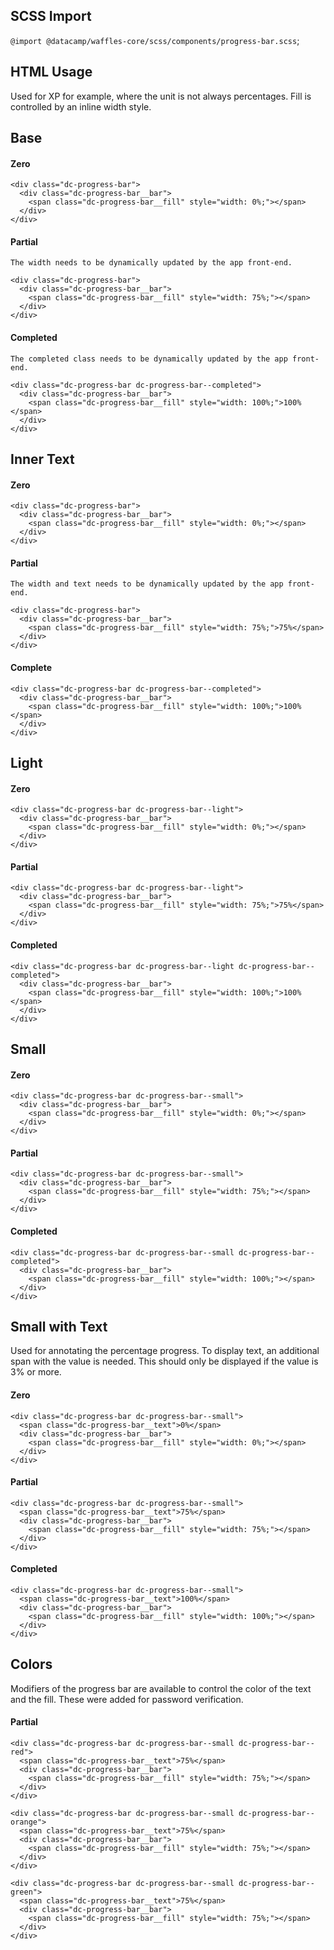 ## SCSS Import
`@import @datacamp/waffles-core/scss/components/progress-bar.scss`;

## HTML Usage
Used for XP for example, where the unit is not always percentages. Fill is controlled by an inline width style.

## Base 

#### Zero

```html|show-source
<div class="dc-progress-bar">
  <div class="dc-progress-bar__bar">
    <span class="dc-progress-bar__fill" style="width: 0%;"></span>
  </div>
</div>
```

#### Partial
```hint
The width needs to be dynamically updated by the app front-end.
```

```html|show-source
<div class="dc-progress-bar">
  <div class="dc-progress-bar__bar">
    <span class="dc-progress-bar__fill" style="width: 75%;"></span>
  </div>
</div>
```

#### Completed
```hint
The completed class needs to be dynamically updated by the app front-end.
```

```html|show-source
<div class="dc-progress-bar dc-progress-bar--completed">
  <div class="dc-progress-bar__bar">
    <span class="dc-progress-bar__fill" style="width: 100%;">100%</span>
  </div>
</div>
```

## Inner Text 

#### Zero

```html|show-source
<div class="dc-progress-bar">
  <div class="dc-progress-bar__bar">
    <span class="dc-progress-bar__fill" style="width: 0%;"></span>
  </div>
</div>
```

#### Partial
```hint
The width and text needs to be dynamically updated by the app front-end.
```

```html|show-source
<div class="dc-progress-bar">
  <div class="dc-progress-bar__bar">
    <span class="dc-progress-bar__fill" style="width: 75%;">75%</span>
  </div>
</div>
```

#### Complete

```html|show-source
<div class="dc-progress-bar dc-progress-bar--completed">
  <div class="dc-progress-bar__bar">
    <span class="dc-progress-bar__fill" style="width: 100%;">100%</span>
  </div>
</div>
```

## Light

#### Zero

```html|show-source
<div class="dc-progress-bar dc-progress-bar--light">
  <div class="dc-progress-bar__bar">
    <span class="dc-progress-bar__fill" style="width: 0%;"></span>
  </div>
</div>
```

#### Partial

```html|show-source
<div class="dc-progress-bar dc-progress-bar--light">
  <div class="dc-progress-bar__bar">
    <span class="dc-progress-bar__fill" style="width: 75%;">75%</span>
  </div>
</div>
```

#### Completed

```html|show-source
<div class="dc-progress-bar dc-progress-bar--light dc-progress-bar--completed">
  <div class="dc-progress-bar__bar">
    <span class="dc-progress-bar__fill" style="width: 100%;">100%</span>
  </div>
</div>
```

## Small

#### Zero

```html|show-source
<div class="dc-progress-bar dc-progress-bar--small">
  <div class="dc-progress-bar__bar">
    <span class="dc-progress-bar__fill" style="width: 0%;"></span>
  </div>
</div>
```

#### Partial

```html|show-source
<div class="dc-progress-bar dc-progress-bar--small">
  <div class="dc-progress-bar__bar">
    <span class="dc-progress-bar__fill" style="width: 75%;"></span>
  </div>
</div>
```

#### Completed

```html|show-source
<div class="dc-progress-bar dc-progress-bar--small dc-progress-bar--completed">
  <div class="dc-progress-bar__bar">
    <span class="dc-progress-bar__fill" style="width: 100%;"></span>
  </div>
</div>
```

## Small with Text
Used for annotating the percentage progress. To display text, an additional span with the value is needed. This should only be displayed if the value is 3% or more.


#### Zero

```html|show-source
<div class="dc-progress-bar dc-progress-bar--small">
  <span class="dc-progress-bar__text">0%</span>
  <div class="dc-progress-bar__bar">
    <span class="dc-progress-bar__fill" style="width: 0%;"></span>
  </div>
</div>
```

#### Partial

```html|show-source
<div class="dc-progress-bar dc-progress-bar--small">
  <span class="dc-progress-bar__text">75%</span>
  <div class="dc-progress-bar__bar">
    <span class="dc-progress-bar__fill" style="width: 75%;"></span>
  </div>
</div>
```

#### Completed

```html|show-source
<div class="dc-progress-bar dc-progress-bar--small">
  <span class="dc-progress-bar__text">100%</span>
  <div class="dc-progress-bar__bar">
    <span class="dc-progress-bar__fill" style="width: 100%;"></span>
  </div>
</div>
```

## Colors
Modifiers of the progress bar are available to control the color of the text and the fill. These were added for password verification.

#### Partial

```html|show-source,span-2
<div class="dc-progress-bar dc-progress-bar--small dc-progress-bar--red">
  <span class="dc-progress-bar__text">75%</span>
  <div class="dc-progress-bar__bar">
    <span class="dc-progress-bar__fill" style="width: 75%;"></span>
  </div>
</div>
```

```html|show-source,span-2
<div class="dc-progress-bar dc-progress-bar--small dc-progress-bar--orange">
  <span class="dc-progress-bar__text">75%</span>
  <div class="dc-progress-bar__bar">
    <span class="dc-progress-bar__fill" style="width: 75%;"></span>
  </div>
</div>
```

```html|show-source,span-2
<div class="dc-progress-bar dc-progress-bar--small dc-progress-bar--green">
  <span class="dc-progress-bar__text">75%</span>
  <div class="dc-progress-bar__bar">
    <span class="dc-progress-bar__fill" style="width: 75%;"></span>
  </div>
</div>
```